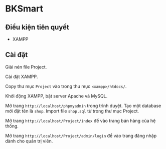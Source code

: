 BKSmart
=======

Điều kiện tiên quyết
--------------------

- XAMPP

Cài đặt
-------

Giải nén file Project.

Cài đặt XAMPP.

Copy thư mục `Project` vào trong thư mục `<xampp>/htdocs/`.

Khởi động XAMPP, bật server Apache và MySQL.

Mở trang `http://localhost/phpmyadmin` trong trình duyệt. Tạo một database mới đặt tên là `shop`. Import file `shop.sql` từ trong thư mục Project.

Mở trang `http://localhost/Project/index` để vào trang bán hàng của hệ thống. 

Mở trang `http://localhost/Project/admin/login` để vào trang đăng nhập dành cho quản trị viên.

